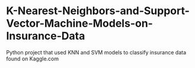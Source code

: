 # K-Nearest-Neighbors-and-Support-Vector-Machine-Models-on-Insurance-Data
Python project that used KNN and SVM models to classify insurance data found on Kaggle.com
